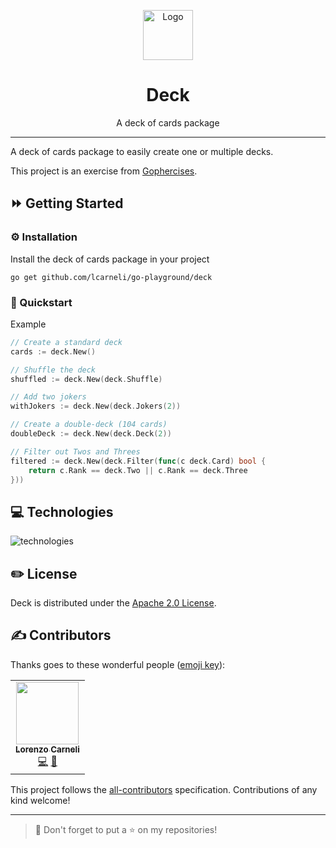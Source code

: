 <p align="center">
    <a href="https://github.com/lcarneli/go-playground">
    <img src="https://cdn.svgporn.com/logos/gopher.svg" width="80" alt="Logo" /></a>
</p>

<h1 align="center">Deck</h1>

<p align="center">A deck of cards package</p>

---

A deck of cards package to easily create one or multiple decks.

This project is an exercise from [Gophercises](https://gophercises.com).

## ⏩ Getting Started

### ⚙️ Installation

Install the deck of cards package in your project
```shell
go get github.com/lcarneli/go-playground/deck
```

### 🏁 Quickstart

Example
```go
// Create a standard deck
cards := deck.New()

// Shuffle the deck
shuffled := deck.New(deck.Shuffle)

// Add two jokers
withJokers := deck.New(deck.Jokers(2))

// Create a double-deck (104 cards)
doubleDeck := deck.New(deck.Deck(2))

// Filter out Twos and Threes
filtered := deck.New(deck.Filter(func(c deck.Card) bool {
    return c.Rank == deck.Two || c.Rank == deck.Three
}))
```

## 💻 Technologies

<img src="https://skillicons.dev/icons?i=go" alt="technologies" />

## ✏️ License

Deck is distributed under the [Apache 2.0 License](../LICENSE).

## ✍️ Contributors

Thanks goes to these wonderful people ([emoji key](https://allcontributors.org/docs/en/emoji-key)):

<!-- ALL-CONTRIBUTORS-LIST:START - Do not remove or modify this section -->
<!-- prettier-ignore-start -->
<!-- markdownlint-disable -->

<table>
  <tr>
    <td align="center"><a href="https://github.com/lcarneli"><img src="https://avatars.githubusercontent.com/u/25481821?v=4" width="100px;" alt=""/><br /><sub><b>Lorenzo Carneli</b></sub></a><br /><a href="https://github.com/lcarneli/go-playground/commits?author=lcarneli" title="Code">💻</a> <a href="#" title="Ideas">🤔</a></td>
  </tr>
</table>

<!-- markdownlint-restore -->
<!-- prettier-ignore-end -->
<!-- ALL-CONTRIBUTORS-LIST:END -->

This project follows the [all-contributors](https://github.com/all-contributors/all-contributors) specification. Contributions of any kind welcome!

---

> 🚀 Don't forget to put a ⭐️ on my repositories!